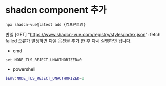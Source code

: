# shadcn component 추가

```shell
npx shadcn-vue@latest add {컴포넌트명}
```

만일 [GET] "https://www.shadcn-vue.com/registry/styles/index.json": <no response> fetch failed 오류가 발생하면 다음 옵션을 추가 한 후 다시 실행하면 됩니다.

- cmd
```shell
set NODE_TLS_REJECT_UNAUTHORIZED=0
```

- powershell
```powershell
$Env:NODE_TLS_REJECT_UNAUTHORIZED=0
```